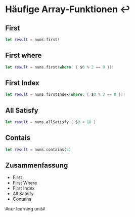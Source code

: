 # Häufige Array-Funktionen  ↩️

## First
```swift
let result = nums.first!
```


## First where
```swift
let result = nums.first(where: { $0 % 2 == 0 })!
```

## First Index

```swift
let result = nums.firstIndex(where: { $0 % 2 == 0 })!
```

## All Satisfy

```swift
let result = nums.allSatisfy { $0 < 10 }
```

## Contais

```swift
let result = nums.contains(2)
```

## Zusammenfassung
- First
- First Where
- First Index
- All Satisfy
- Contains

#nur learning unit#